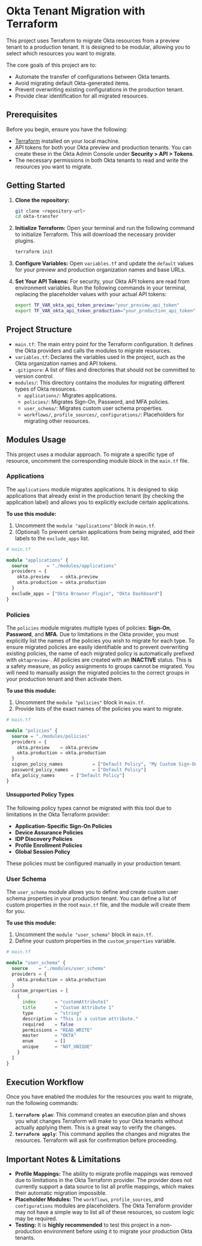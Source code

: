# Okta Tenant Migration with Terraform

This project uses Terraform to migrate Okta resources from a preview tenant to a production tenant. It is designed to be modular, allowing you to select which resources you want to migrate.

The core goals of this project are to:
-   Automate the transfer of configurations between Okta tenants.
-   Avoid migrating default Okta-generated items.
-   Prevent overwriting existing configurations in the production tenant.
-   Provide clear identification for all migrated resources.

## Prerequisites

Before you begin, ensure you have the following:

-   [Terraform](https://learn.hashicorp.com/tutorials/terraform/install-cli) installed on your local machine.
-   API tokens for both your Okta preview and production tenants. You can create these in the Okta Admin Console under **Security > API > Tokens**.
-   The necessary permissions in both Okta tenants to read and write the resources you want to migrate.

## Getting Started

1.  **Clone the repository:**
    ```bash
    git clone <repository-url>
    cd okta-transfer
    ```

2.  **Initialize Terraform:**
    Open your terminal and run the following command to initialize Terraform. This will download the necessary provider plugins.
    ```bash
    terraform init
    ```

3.  **Configure Variables:**
    Open `variables.tf` and update the `default` values for your preview and production organization names and base URLs.

4.  **Set Your API Tokens:**
    For security, your Okta API tokens are read from environment variables. Run the following commands in your terminal, replacing the placeholder values with your actual API tokens:
    ```bash
    export TF_VAR_okta_api_token_preview="your_preview_api_token"
    export TF_VAR_okta_api_token_production="your_production_api_token"
    ```

## Project Structure

-   `main.tf`: The main entry point for the Terraform configuration. It defines the Okta providers and calls the modules to migrate resources.
-   `variables.tf`: Declares the variables used in the project, such as the Okta organization names and API tokens.
-   `.gitignore`: A list of files and directories that should not be committed to version control.
-   `modules/`: This directory contains the modules for migrating different types of Okta resources.
    -   `applications/`: Migrates applications.
    -   `policies/`: Migrates Sign-On, Password, and MFA policies.
    -   `user_schema/`: Migrates custom user schema properties.
    -   `workflows/`, `profile_sources/`, `configurations/`: Placeholders for migrating other resources.

## Modules Usage

This project uses a modular approach. To migrate a specific type of resource, uncomment the corresponding module block in the `main.tf` file.

### Applications

The `applications` module migrates applications. It is designed to skip applications that already exist in the production tenant (by checking the application label) and allows you to explicitly exclude certain applications.

**To use this module:**
1.  Uncomment the `module "applications"` block in `main.tf`.
2.  (Optional) To prevent certain applications from being migrated, add their labels to the `exclude_apps` list.

```terraform
# main.tf

module "applications" {
  source       = "./modules/applications"
  providers = {
    okta.preview    = okta.preview
    okta.production = okta.production
  }
  exclude_apps = ["Okta Browser Plugin", "Okta Dashboard"]
}
```

### Policies

The `policies` module migrates multiple types of policies: **Sign-On**, **Password**, and **MFA**. Due to limitations in the Okta provider, you must explicitly list the names of the policies you wish to migrate for each type. To ensure migrated policies are easily identifiable and to prevent overwriting existing policies, the name of each migrated policy is automatically prefixed with `oktapreview-`. All policies are created with an **INACTIVE** status. This is a safety measure, as policy assignments to groups cannot be migrated. You will need to manually assign the migrated policies to the correct groups in your production tenant and then activate them.

**To use this module:**
1.  Uncomment the `module "policies"` block in `main.tf`.
2.  Provide lists of the exact names of the policies you want to migrate.

```terraform
# main.tf

module "policies" {
  source = "./modules/policies"
  providers = {
    okta.preview    = okta.preview
    okta.production = okta.production
  }
  signon_policy_names           = ["Default Policy", "My Custom Sign-On Policy"]
  password_policy_names         = ["Default Policy"]
  mfa_policy_names      = ["Default Policy"]
}
```

#### Unsupported Policy Types

The following policy types cannot be migrated with this tool due to limitations in the Okta Terraform provider:

-   **Application-Specific Sign-On Policies**
-   **Device Assurance Policies**
-   **IDP Discovery Policies**
-   **Profile Enrollment Policies**
-   **Global Session Policy**

These policies must be configured manually in your production tenant.

### User Schema

The `user_schema` module allows you to define and create custom user schema properties in your production tenant. You can define a list of custom properties in the root `main.tf` file, and the module will create them for you.

**To use this module:**
1.  Uncomment the `module "user_schema"` block in `main.tf`.
2.  Define your custom properties in the `custom_properties` variable.

```terraform
# main.tf

module "user_schema" {
  source    = "./modules/user_schema"
  providers = {
    okta.production = okta.production
  }
  custom_properties = [
    {
      index       = "customAttribute1"
      title       = "Custom Attribute 1"
      type        = "string"
      description = "This is a custom attribute."
      required    = false
      permissions = "READ_WRITE"
      master      = "OKTA"
      enum        = []
      unique      = "NOT_UNIQUE"
    }
  ]
}
```

## Execution Workflow

Once you have enabled the modules for the resources you want to migrate, run the following commands:

1.  **`terraform plan`**: This command creates an execution plan and shows you what changes Terraform will make to your Okta tenants without actually applying them. This is a great way to verify the changes.
2.  **`terraform apply`**: This command applies the changes and migrates the resources. Terraform will ask for confirmation before proceeding.

## Important Notes & Limitations

-   **Profile Mappings:** The ability to migrate profile mappings was removed due to limitations in the Okta Terraform provider. The provider does not currently support a data source to list all profile mappings, which makes their automatic migration impossible.
-   **Placeholder Modules:** The `workflows`, `profile_sources`, and `configurations` modules are placeholders. The Okta Terraform provider may not have a simple way to list all of these resources, so custom logic may be required.
-   **Testing:** It is **highly recommended** to test this project in a non-production environment before using it to migrate your production Okta tenants.